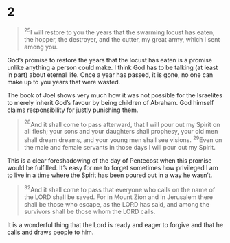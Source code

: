 # 2
>$^{25}$I will restore to you the years
  that the swarming locust has eaten,
  the hopper, the destroyer, and the cutter,
  my great army, which I sent among you.

God’s promise to restore the years that the locust has eaten is a promise unlike anything a person could make. I think God has to be talking (at least in part) about eternal life. Once a year has passed, it is gone, no one can make up to you years that were wasted. 

The book of Joel shows very much how it was not possible for the Israelites to merely inherit God’s favour by being children of Abraham. God himself claims responsibility for justly punishing them. 

>$^{28}$And it shall come to pass afterward,
  that I will pour out my Spirit on all flesh;
  your sons and your daughters shall prophesy,
  your old men shall dream dreams,
  and your young men shall see visions.
  $^{29}$Even on the male and female servants
  in those days I will pour out my Spirit.

This is a clear foreshadowing of the day of Pentecost when this promise would be fulfilled. It’s easy for me to forget sometimes how privileged I am to live in a time where the Spirit has been poured out in a way he wasn’t. 

>$^{32}$And it shall come to pass that everyone who calls on the name of the LORD shall be saved. For in Mount Zion and in Jerusalem there shall be those who escape, as the LORD has said, and among the survivors shall be those whom the LORD calls.

 It is a wonderful thing that the Lord is ready and eager to forgive and that he calls and draws people to him. 